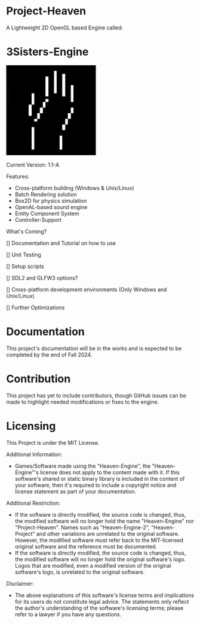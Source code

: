 # Project-Heaven
A Lightweight 2D OpenGL based Engine called:
# 3Sisters-Engine

![](3Sisters-Engine_logo.png)

Current Version: 1.1-A

Features:

* Cross-platform building (Windows & Unix/Linux)
* Batch Rendering solution
* Box2D for physics simulation
* OpenAL-based sound engine
* Entity Component System
* Controller-Support

What's Coming?

[] Documentation and Tutorial on how to use

[] Unit Testing 

[] Setup scripts 

[] SDL2 and GLFW3 options?

[] Cross-platform development environments (Only Windows and Unix/Linux)

[] Further Optimizations

# Documentation
This project's documentation will be in the works and is expected to be completed by the end of Fall 2024.

# Contribution
This project has yet to include contributors, though GitHub issues can be made to highlight needed modifications or fixes to the engine.

# Licensing
This Project is under the MIT License.

Additional Information:
* Games/Software made using the "Heaven-Engine", the "Heaven-Engine"'s license does not apply to the content made with it. If this software's shared or static binary library is included in
  the content of your software, then it's required to include a copyright notice and license statement as part of your documentation.

Additional Restriction:
* If the software is directly modified, the source code is changed, thus, the modified software will no longer hold the name "Heaven-Engine" nor "Project-Heaven".
  Names such as "Heaven-Engine-2", "Heaven-Project" and other variations are unrelated to the original software. However, the modified software must refer back
  to the MIT-licensed original software and the reference must be documented.
* If the software is directly modified, the source code is changed, thus, the modified software will no longer hold the original software's logo. Logos that are
  modified, even a modified version of the original software's logo, is unrelated to the original software.

Disclaimer:
* The above explanations of this software's license terms and implications for its users do not constitute legal advice. The statements only reflect the author's understanding of the software's licensing terms; please refer to a lawyer if you have any questions.
